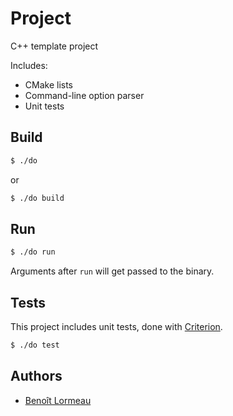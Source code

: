 # Project
C++ template project

Includes:
- CMake lists
- Command-line option parser
- Unit tests

## Build
```sh
$ ./do
```
or
```sh
$ ./do build
```

## Run
```sh
$ ./do run
```

Arguments after `run` will get passed to the binary.

## Tests
This project includes unit tests, done with [Criterion](https://github.com/Snaipe/Criterion).

```sh
$ ./do test
```

## Authors
- [Benoît Lormeau](mailto:blormeau@outlook.com)